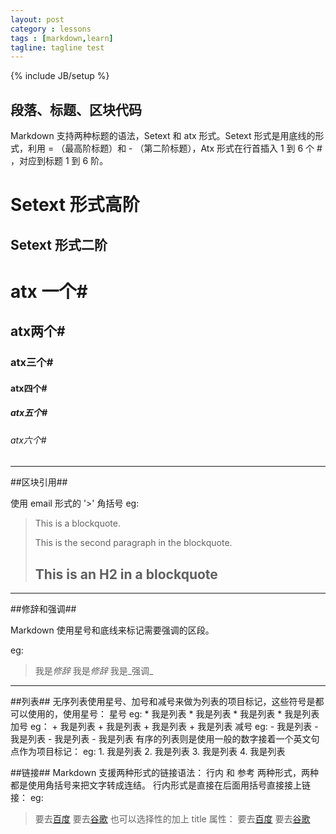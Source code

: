 ```yaml
---
layout: post
category : lessons
tags : [markdown,learn]
tagline: tagline test
---
```

{% include JB/setup %}

## 段落、标题、区块代码 ##


Markdown 支持两种标题的语法，Setext 和 atx 形式。Setext 形式是用底线的形式，利用 = （最高阶标题）和 - （第二阶标题），Atx 形式在行首插入 1 到 6 个 # ，对应到标题 1 到 6 阶。

Setext 形式高阶
===============
Setext 形式二阶
---------------
# atx 一个# #
## atx两个# ##
### atx三个# ###
#### atx四个# ####
##### atx五个# ##### 
###### atx六个# ###### 

<hr>
##区块引用##

使用 email 形式的 '>' 角括号
eg:
> This is a blockquote.
> 
> This is the second paragraph in the blockquote.
>
> ## This is an H2 in a blockquote

<hr>

##修辞和强调##

Markdown 使用星号和底线来标记需要强调的区段。

eg:
> 我是*修辞*
> 我是*修辞*
> 我是_强调_

<hr>
##列表##
无序列表使用星号、加号和减号来做为列表的项目标记，这些符号是都可以使用的，使用星号：
星号
eg:
*	我是列表
*	我是列表
*	我是列表
*	我是列表
加号
eg：
+ 	我是列表
+ 	我是列表
+ 	我是列表
+ 	我是列表
减号
eg:
- 	我是列表
- 	我是列表
- 	我是列表
- 	我是列表
有序的列表则是使用一般的数字接着一个英文句点作为项目标记：
eg:
1.	我是列表
2.	我是列表
3.	我是列表
4.	我是列表

##链接##
Markdown 支援两种形式的链接语法： 行内 和 参考 两种形式，两种都是使用角括号来把文字转成连结。
行内形式是直接在后面用括号直接接上链接：
eg:
>要去[百度](http://www.baidu.com)
>要去[谷歌](http://www.google.com)
也可以选择性的加上 title 属性：
>要去[百度](http://www.baidu.com "这里是百度")
>要去[谷歌](http://www.google.com "这里是谷歌")
